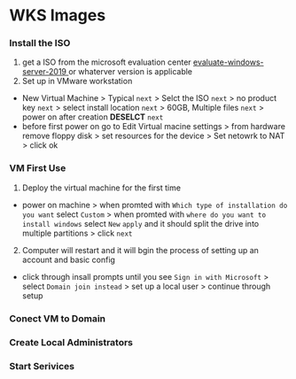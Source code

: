 # WKS Images
### Install the ISO
1. get a ISO from the microsoft evaluation center [evaluate-windows-server-2019 ](https://www.microsoft.com/en-us/evalcenter/evaluate-windows-10-enterprise) or whaterver version is applicable
2. Set up in VMware workstation
- New Virtual Machine > Typical `next` > Selct the ISO `next` > no product key `next` > select install location `next` > 60GB, Multiple files `next` > power on after creation **DESELCT** `next`
- before first power on go to Edit Virtual macine settings > from hardware remove floppy disk > set resources for the device > Set netowrk to NAT > click ok


### VM First Use
1. Deploy the virtual machine for the first time
- power on machine > when promted with `Which type of installation do you want` select `Custom` > when promted with `where do you want to install windows` select `New` `apply` and it should split the drive into multiple partitions > click `next`
2. Computer will restart and it will bgin the process of setting up an account and basic config
- click through insall prompts until you see `Sign in with Microsoft` > select `Domain join instead` > set up a local user > continue through setup

### Conect VM to Domain

### Create Local Administrators

### Start Serivices
